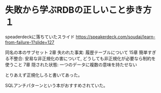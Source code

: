 # 失敗から学ぶRDBの正しいこと歩き方１
speaderdeckに落ちていたスライド
https://speakerdeck.com/soudai/learn-from-failure-1?slide=127

同名の本のサブセット
2章 失われた事実: 履歴テーブルについて
15章 簡単すぎる不整合: 安易な非正規化の害について, どうしても非正規化が必要なら制約を使うこと
7章 隠された状態: 一つのデータに複数の意味を持たせない

とりあえず正規化しろと書いてあった。

SQLアンチパターンという本がおすすめされていた。
